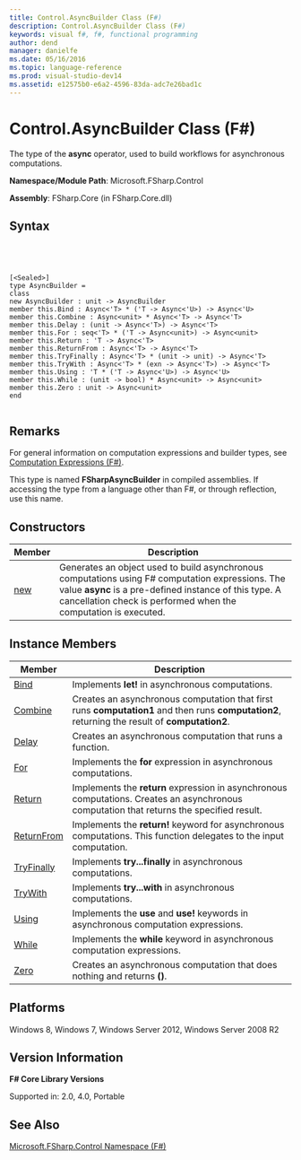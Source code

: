 ```yaml
---
title: Control.AsyncBuilder Class (F#)
description: Control.AsyncBuilder Class (F#)
keywords: visual f#, f#, functional programming
author: dend
manager: danielfe
ms.date: 05/16/2016
ms.topic: language-reference
ms.prod: visual-studio-dev14
ms.assetid: e12575b0-e6a2-4596-83da-adc7e26bad1c 
---
```


# Control.AsyncBuilder Class (F#)

The type of the **async** operator, used to build workflows for asynchronous computations.

**Namespace/Module Path**: Microsoft.FSharp.Control

**Assembly**: FSharp.Core (in FSharp.Core.dll)


## Syntax



```




[<Sealed>]
type AsyncBuilder =
class
new AsyncBuilder : unit -> AsyncBuilder
member this.Bind : Async<'T> * ('T -> Async<'U>) -> Async<'U>
member this.Combine : Async<unit> * Async<'T> -> Async<'T>
member this.Delay : (unit -> Async<'T>) -> Async<'T>
member this.For : seq<'T> * ('T -> Async<unit>) -> Async<unit>
member this.Return : 'T -> Async<'T>
member this.ReturnFrom : Async<'T> -> Async<'T>
member this.TryFinally : Async<'T> * (unit -> unit) -> Async<'T>
member this.TryWith : Async<'T> * (exn -> Async<'T>) -> Async<'T>
member this.Using : 'T * ('T -> Async<'U>) -> Async<'U>
member this.While : (unit -> bool) * Async<unit> -> Async<unit>
member this.Zero : unit -> Async<unit>
end


```





## Remarks
For general information on computation expressions and builder types, see [Computation Expressions &#40;F&#35;&#41;](Computation-Expressions-%5BFSharp%5D.md).

This type is named **FSharpAsyncBuilder** in compiled assemblies. If accessing the type from a language other than F#, or through reflection, use this name.


## Constructors


|Member|Description|
|------|-----------|
|[new](http://msdn.microsoft.com/en-us/library/8e4ea5d1-f1db-4f69-bfb9-6e6b5c5deb83)|Generates an object used to build asynchronous computations using F# computation expressions. The value **async** is a pre-defined instance of this type. A cancellation check is performed when the computation is executed.|

## Instance Members


|Member|Description|
|------|-----------|
|[Bind](http://msdn.microsoft.com/en-us/library/74deaad1-5d78-4ce7-905b-399231df02bc)|Implements **let!** in asynchronous computations.|
|[Combine](http://msdn.microsoft.com/en-us/library/26ffe7f2-31e3-475f-9042-94347187b721)|Creates an asynchronous computation that first runs **computation1** and then runs **computation2**, returning the result of **computation2**.|
|[Delay](http://msdn.microsoft.com/en-us/library/71097cf1-ce79-46f3-9756-bd153d3d44ea)|Creates an asynchronous computation that runs a function.|
|[For](http://msdn.microsoft.com/en-us/library/e49389df-b5d0-46ab-ba9c-58aa51a2bfdd)|Implements the **for** expression in asynchronous computations.|
|[Return](http://msdn.microsoft.com/en-us/library/0f90f7c3-0774-4557-8d2d-59fe70bd09ea)|Implements the **return** expression in asynchronous computations. Creates an asynchronous computation that returns the specified result.|
|[ReturnFrom](http://msdn.microsoft.com/en-us/library/f76f8b91-f194-42aa-90e9-ca26650baef2)|Implements the **return!** keyword for asynchronous computations. This function delegates to the input computation.|
|[TryFinally](http://msdn.microsoft.com/en-us/library/e82a1256-35e8-4d57-9dda-6e4e5a6f4445)|Implements **try...finally** in asynchronous computations.|
|[TryWith](http://msdn.microsoft.com/en-us/library/47fa979f-0790-40ca-bf32-96628c83f763)|Implements **try...with** in asynchronous computations.|
|[Using](http://msdn.microsoft.com/en-us/library/73b0269e-30b3-4ee6-9f38-a233809d2636)|Implements the **use** and **use!** keywords in asynchronous computation expressions.|
|[While](http://msdn.microsoft.com/en-us/library/d47c0775-5a40-4e74-a9ae-f96c5385efe7)|Implements the **while** keyword in asynchronous computation expressions.|
|[Zero](http://msdn.microsoft.com/en-us/library/8379ba80-9693-4f51-ae93-1d7c4e3e878b)|Creates an asynchronous computation that does nothing and returns **()**.|

## Platforms
Windows 8, Windows 7, Windows Server 2012, Windows Server 2008 R2


## Version Information
**F# Core Library Versions**

Supported in: 2.0, 4.0, Portable




## See Also
[Microsoft.FSharp.Control Namespace &#40;F&#35;&#41;](Microsoft.FSharp.Control-Namespace-%5BFSharp%5D.md)


